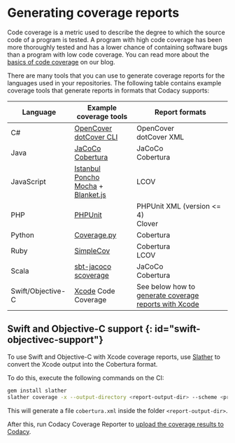 # Generating coverage reports

Code coverage is a metric used to describe the degree to which the source code of a program is tested. A program with high code coverage has been more thoroughly tested and has a lower chance of containing software bugs than a program with low code coverage. You can read more about the [basics of code coverage](https://blog.codacy.com/a-guide-to-code-coverage-part-1-code-coverage-explained/) on our blog.   

There are many tools that you can use to generate coverage reports for the languages used in your repositories. The following table contains example coverage tools that generate reports in formats that Codacy supports:

| Language          | Example coverage tools                                                                                                                                                                        | Report formats                                                                     |
| ----------------- | --------------------------------------------------------------------------------------------------------------------------------------------------------------------------------------------- | ---------------------------------------------------------------------------------- |
| C#                | [OpenCover](https://github.com/OpenCover/opencover)<br/>[dotCover CLI](https://www.jetbrains.com/help/dotcover/Running_Coverage_Analysis_from_the_Command_LIne.html)                          | OpenCover<br/>dotCover XML                                                         |
| Java              | [JaCoCo](http://eclemma.org/jacoco/)<br/>[Cobertura](http://cobertura.github.io/cobertura/)                                                                                                   | JaCoCo<br/>Cobertura                                                               |
| JavaScript        | [Istanbul](https://github.com/gotwarlost/istanbul)<br/>[Poncho](https://github.com/deepsweet/poncho)<br/>[Mocha](http://mochajs.org/) + [Blanket.js](https://github.com/alex-seville/blanket) | LCOV                                                                               |
| PHP               | [PHPUnit](https://phpunit.readthedocs.io/en/9.3/code-coverage-analysis.html)                                                                                                                  | PHPUnit XML (version &lt;= 4)<br/>Clover                                           |
| Python            | [Coverage.py](https://coverage.readthedocs.io/en/coverage-5.0.3/)                                                                                                                             | Cobertura                                                                          |
| Ruby              | [SimpleCov](https://github.com/colszowka/simplecov)                                                                                                                                           | Cobertura<br/>LCOV                                                                 |
| Scala             | [sbt-jacoco](https://www.scala-sbt.org/sbt-jacoco/)<br/>[scoverage](http://scoverage.org/)                                                                                                    | JaCoCo<br/>Cobertura                                                               |
| Swift/Objective-C | [Xcode](https://developer.apple.com/library/archive/documentation/DeveloperTools/Conceptual/testing_with_xcode/chapters/07-code_coverage.html) Code Coverage                                  | See below how to [generate coverage reports with Xcode](#swift-objectivec-support) |

## Swift and Objective-C support {: id="swift-objectivec-support"}

To use Swift and Objective-C with Xcode coverage reports, use [Slather](https://github.com/SlatherOrg/slather) to convert the Xcode output into the Cobertura format.

To do this, execute the following commands on the CI:

```bash
gem install slather
slather coverage -x --output-directory <report-output-dir> --scheme <project-name> <project-name>.xcodeproj
```

This will generate a file `cobertura.xml` inside the folder `<report-output-dir>`.

After this, run Codacy Coverage Reporter to [upload the coverage results to Codacy](adding-coverage-to-your-repository.md).
